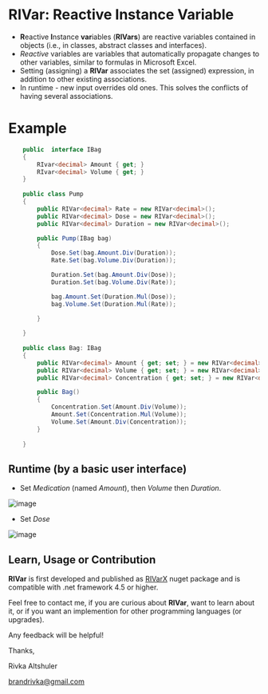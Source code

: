 # RIVar: Reactive Instance Variable

- **R**eactive **I**nstance **var**iables (**RIVars**) are reactive variables contained in objects (i.e., in classes, abstract classes and interfaces). 
- _Reactive_ variables are variables that automatically propagate changes to other variables, similar to formulas in Microsoft Excel.
- Setting (assigning) a **RIVar** associates the set (assigned) expression, in addition to other existing associations.
- In runtime - new input overrides old ones. This solves the conflicts of having several associations.

# Example

```C#
    public  interface IBag
    {
        RIvar<decimal> Amount { get; }
        RIvar<decimal> Volume { get; }
    }
    
    public class Pump
    {
        public RIVar<decimal> Rate = new RIVar<decimal>();
        public RIVar<decimal> Dose = new RIVar<decimal>();
        public RIVar<decimal> Duration = new RIVar<decimal>();

        public Pump(IBag bag)
        {
            Dose.Set(bag.Amount.Div(Duration));
            Rate.Set(bag.Volume.Div(Duration));

            Duration.Set(bag.Amount.Div(Dose));
            Duration.Set(bag.Volume.Div(Rate));

            bag.Amount.Set(Duration.Mul(Dose));
            bag.Volume.Set(Duration.Mul(Rate));

        }
 
    }
    
    public class Bag: IBag
    {
        public RIVar<decimal> Amount { get; set; } = new RIVar<decimal>();
        public RIVar<decimal> Volume { get; set; } = new RIVar<decimal>();
        public RIVar<decimal> Concentration { get; set; } = new RIVar<decimal>();

        public Bag()
        {
            Concentration.Set(Amount.Div(Volume));
            Amount.Set(Concentration.Mul(Volume));
            Volume.Set(Amount.Div(Concentration));
        }
      
    }


```

## Runtime (by a basic user interface)

- Set _Medication_ (named _Amount_), then _Volume_ then _Duration_.

![image](https://user-images.githubusercontent.com/32875275/191584414-3997bda3-35e1-43b7-90e0-ab4ef6a74768.png)

- Set _Dose_

![image](https://user-images.githubusercontent.com/32875275/191584478-09a2f250-3fd2-4564-a503-b0d61d624b79.png)

## Learn, Usage or Contribution

**RIVar** is first developed and published as [RIVarX](https://www.nuget.org/packages/RIvar.RIvarX/1.0.0/) nuget package and is compatible with .net framework 4.5 or higher.

Feel free to contact me, if you are curious about **RIVar**, want to learn about it, or if you want an implemention for other programming languages (or upgrades).

Any feedback will be helpful!

Thanks,

Rivka Altshuler

brandrivka@gmail.com











